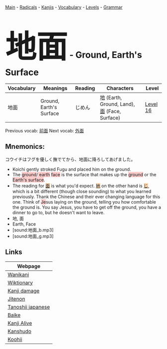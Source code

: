 <style> bigfont {font-size: 100px}</style>
[Main](../README.md) -
[Radicals](../radicals.md) -
[Kanjis](../kanjis.md) -
[Vocabulary](../vocabulary.md) -
[Levels](../levels.md) -
[Grammar](../grammar.md)
# <bigfont> 地面</bigfont> - Ground, Earth's Surface 

| Vocabulary | Meanings | Reading | Characters | Level |
| --- | --- | --- | --- | --- |
| 地面 | Ground, Earth's Surface | じめん |  [地](../kanjis/地.md) (Earth, Ground, Land), [面](../kanjis/面.md) (Face, Surface) | [Level 16](../levels/wk_level16.md) |

Previous vocab: [前面](前面.md) Next vocab: [外面](外面.md) 

## Mnemonics:
コウイチはフグを優しく撫でてから、地面に降ろしてあげました。
* Koichi gently stroked Fugu and placed him on the ground.
* The <span style="background-color:#ffcccb"> ground</span>/<span style="background-color:#ffcccb"> earth</span> <span style="background-color:#ffcccb"> face</span> is the surface that makes up the <span style="background-color:#ffcccb"> ground</span> or the <span style="background-color:#ffcccb"> Earth's surface</span>.
* The reading for <span style="background-color:#fed8b1"> [面](https://jisho.org/search/面)</span> is what you'd expect. <span style="background-color:#fed8b1"> [地](https://jisho.org/search/地)</span> on the other hand is <span style="background-color:#fed8b1"> [じ](https://jisho.org/search/じ)</span>, which is a bit different (though close sounding) to what you learned previously. Thank the Chinese and their ever changing language for this one. Think of <span style="background-color:#ffcccb"> Je</span>sus laying on the ground, telling you how comfortable the ground is. You say Jesus, you have to get off the ground, you have a dinner to go to, but he doesn't want to leave.
* 地, 面
* Earth, Face
* [sound:地面_b.mp3]
* [sound:地面_g.mp3]


## Links 

| Webpage |
| --- |
| [Wanikani          ](https://www.wanikani.com/kanji/地面) |
| [Wiktionary        ](https://en.wiktionary.org/wiki/地面) |
| [Kanji damage      ](http://www.kanjidamage.com/kanji/search?utf8=✓&q=地面) |
| [Jitenon           ](https://jitenon.com/kanji/地面) |
| [Tanoshii japanese ](https://www.tanoshiijapanese.com/dictionary/kanji.cfm?k=地面) |
| [Baike             ](https://baike.baidu.com/item/地面) |
| [Kanji Alive       ](https://app.kanjialive.com/地面) |
| [Kanshudo          ](https://www.kanshudo.com/searchmn?q=地面) |
| [Koohii            ](https://kanji.koohii.com/study/kanji/地面) |
